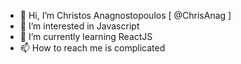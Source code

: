 - 👋 Hi, I’m Christos Anagnostopoulos [ @ChrisAnag ]
- 👀 I’m interested in Javascript
- 🌱 I’m currently learning ReactJS
- 📫 How to reach me is complicated

<!---
ChrisAnag/ChrisAnag is a ✨ special ✨ repository because its `README.md` (this file) appears on your GitHub profile.
You can click the Preview link to take a look at your changes.
--->
